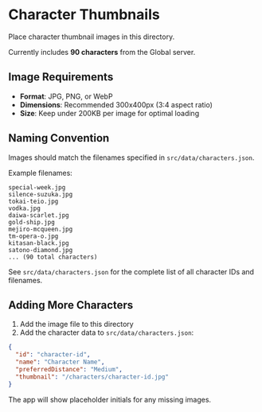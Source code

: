 # Character Thumbnails

Place character thumbnail images in this directory.

Currently includes **90 characters** from the Global server.

## Image Requirements

- **Format**: JPG, PNG, or WebP
- **Dimensions**: Recommended 300x400px (3:4 aspect ratio)
- **Size**: Keep under 200KB per image for optimal loading

## Naming Convention

Images should match the filenames specified in `src/data/characters.json`.

Example filenames:

```
special-week.jpg
silence-suzuka.jpg
tokai-teio.jpg
vodka.jpg
daiwa-scarlet.jpg
gold-ship.jpg
mejiro-mcqueen.jpg
tm-opera-o.jpg
kitasan-black.jpg
satono-diamond.jpg
... (90 total characters)
```

See `src/data/characters.json` for the complete list of all character IDs and filenames.

## Adding More Characters

1. Add the image file to this directory
2. Add the character data to `src/data/characters.json`:

```json
{
  "id": "character-id",
  "name": "Character Name",
  "preferredDistance": "Medium",
  "thumbnail": "/characters/character-id.jpg"
}
```

The app will show placeholder initials for any missing images.
